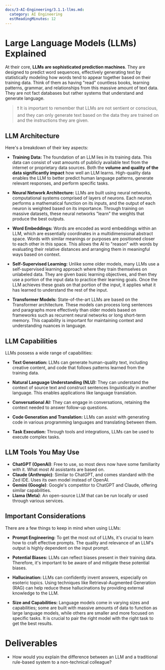 ```yaml
---
docs/3-AI-Engineering/3.1.1-llms.md:
  category: AI Engineering
  estReadingMinutes: 12
---
```

# Large Language Models (LLMs) Explained

At their core, **LLMs are sophisticated prediction machines**. They are designed to predict word sequences, effectively generating text by statistically modeling how words tend to appear together based on their training data. Think of them as having "read" countless books, learning patterns, grammar, and relationships from this massive amount of text data. They are not fact databases but rather systems that understand and generate language.

> :exclamation: It is important to remember that LLMs are not sentient or conscious, and they can only generate text based on the data they are trained on and the instructions they are given.

## LLM Architecture

Here's a breakdown of their key aspects:

- **Training Data:** The foundation of an LLM lies in its training data. This data can consist of vast amounts of publicly available text from the internet or proprietary data sources. Both the **volume and quality of the data significantly impact** how well an LLM learns. High-quality data enables the LLM to better predict human language patterns, generate relevant responses, and perform specific tasks.

- **Neural Network Architecture:** LLMs are built using neural networks, computational systems comprised of layers of neurons. Each neuron performs a mathematical function on its inputs, and the output of each neuron is weighted based on its importance. Through training on massive datasets, these neural networks "learn" the weights that produce the best outputs.

- **Word Embeddings:** Words are encoded as word embeddings within an LLM, which are essentially coordinates in a multidimensional abstract space. Words with similar meanings or purposes are positioned closer to each other in this space. This allows the AI to "reason" with words by evaluating their relative distances and arranging them in meaningful ways based on context.

- **Self-Supervised Learning:** Unlike some older models, many LLMs use a self-supervised learning approach where they train themselves on unlabeled data. They are given basic learning objectives, and then they use a portion of the input data to practice their learning goals. Once the LLM achieves these goals on that portion of the input, it applies what it has learned to understand the rest of the input.

- **Transformer Models:** State-of-the-art LLMs are based on the Transformer architecture. These models can process long sentences and paragraphs more effectively than older models based on frameworks such as recurrent neural networks or long short-term memory. This capability is important for maintaining context and understanding nuances in language.

## LLM Capabilities

LLMs possess a wide range of capabilities:

- **Text Generation:** LLMs can generate human-quality text, including creative content, and code that follows patterns learned from the training data.

- **Natural Language Understanding (NLU):** They can understand the context of source text and construct sentences linguistically in another language. This enables applications like language translation.

- **Conversational AI:** They can engage in conversations, retaining the context needed to answer follow-up questions.

- **Code Generation and Translation:** LLMs can assist with generating code in various programming languages and translating between them.

- **Task Execution:** Through tools and integrations, LLMs can be used to execute complex tasks.

## LLM Tools You May Use

- **ChatGPT (OpenAI)**: Free to use, so most devs now have some familiarity with it. What most AI assistants are based on.
- **Claude (Anthropic)**: Similar to ChatGPT, and comes standard with the Zed IDE. Uses its own model instead of OpenAI.
- **Gemini (Google)**: Google's competitor to ChatGPT and Claude, offering similar capabilities.
- **Llama (Meta)**: An open-source LLM that can be run locally or used through various services.

## Important Considerations

There are a few things to keep in mind when using LLMs:

- **Prompt Engineering:** To get the most out of LLMs, it's crucial to learn how to craft effective prompts. The quality and relevance of an LLM's output is highly dependent on the input prompt.

- **Potential Biases:** LLMs can reflect biases present in their training data. Therefore, it's important to be aware of and mitigate these potential biases.

- **Hallucination:** LLMs can confidently invent answers, especially on esoteric topics. Using techniques like Retrieval-Augmented Generation (RAG) can help reduce these hallucinations by providing external knowledge to the LLM.

- **Size and Capabilities:** Language models come in varying sizes and capabilities; some are built with massive amounts of data to function as large language models, while others are smaller and more focused on specific tasks. It is crucial to pair the right model with the right task to get the best results.

# Deliverables

- How would you explain the difference between an LLM and a traditional rule-based system to a non-technical colleague?

